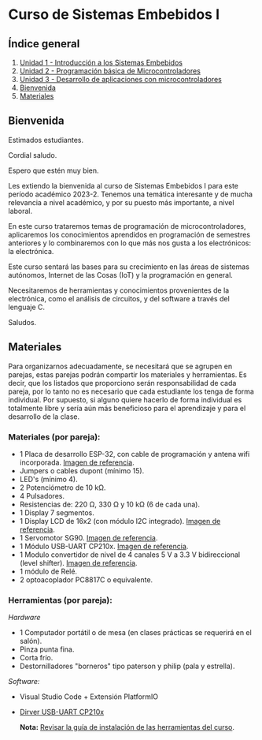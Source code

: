 # Curso de Sistemas Embebidos I

## Índice general

1. [Unidad 1 - Introducción a los Sistemas Embebidos](Unidad_1/readme.md)
2. [Unidad 2 - Programación básica de Microcontroladores](Unidad_2/readme.md)
3. [Unidad 3 - Desarrollo de aplicaciones con microcontroladores](Unidad_3/readme.md)
4. [Bienvenida](#bienvenida-al-curso-de-sistemas-embebidos-i)
5. [Materiales](#materiales)

## Bienvenida

Estimados estudiantes.
 
Cordial saludo. 
 
Espero que estén muy bien.
 
Les extiendo la bienvenida al curso de Sistemas Embebidos I para este período académico 2023-2. Tenemos una temática interesante y de mucha relevancia a nivel académico, y por su puesto más importante, a nivel laboral. 
 
En este curso trataremos temas de programación de microcontroladores, aplicaremos los conocimientos aprendidos en programación de semestres anteriores y lo combinaremos con lo que más nos gusta a los electrónicos: la electrónica. 
 
Este curso sentará las bases para su crecimiento en las áreas de sistemas autónomos, Internet de las Cosas (IoT) y la programación en general. 
 
Necesitaremos de herramientas y conocimientos provenientes de la electrónica, como el análisis de circuitos, y del software a través del lenguaje C. 
 
Saludos. 

## Materiales

Para organizarnos adecuadamente, se necesitará que se agrupen en parejas, estas parejas podrán compartir los materiales y herramientas. Es decir, que los listados que proporciono serán responsabilidad de cada pareja, por lo tanto no es necesario que cada estudiante los tenga de forma individual. Por supuesto, si alguno quiere hacerlo de forma individual es totalmente libre y sería aún más beneficioso para el aprendizaje y para el desarrollo de la clase.
 
### Materiales (por pareja):

- 1 Placa de desarrollo ESP-32, con cable de programación y antena wifi incorporada. [Imagen de referencia](img/esp32_devkit.jpg).
- Jumpers o cables dupont (mínimo 15).
- LED's (mínimo 4).
- 2 Potenciómetro de 10 kΩ.
- 4 Pulsadores.
- Resistencias de: 220 Ω, 330 Ω y 10 kΩ (6 de cada una).
- 1 Display 7 segmentos.
- 1 Display LCD de 16x2 (con módulo I2C integrado). [Imagen de referencia](img/LCD_16x2_I2C.png).
- 1 Servomotor SG90. [Imagen de referencia](img/servo_sg90.jpg).
- 1 Módulo USB-UART CP210x. [Imagen de referencia](img/CP210.jpg).
- 1 Modulo convertidor de nivel de 4 canales 5 V a 3.3 V bidireccional (level shifter). [Imagen de referencia](img/level_shifter.jpg).
- 1 módulo de Relé.
- 2 optoacoplador PC8817C o equivalente.

### Herramientas (por pareja):

*Hardware*
- 1 Computador portátil o de mesa (en clases prácticas se requerirá en el salón).
- Pinza punta fina.
- Corta frío.
- Destornilladores "borneros" tipo paterson y philip (pala y estrella).
	
*Software:*
- Visual Studio Code + Extensión PlatformIO
- [Dirver USB-UART CP210x](https://www.silabs.com/developers/usb-to-uart-bridge-vcp-drivers?tab=downloads) 

    **Nota:** [Revisar la guía de instalación de las herramientas del curso](#guía-de-instalación-de-las-herramientas-del-curso).